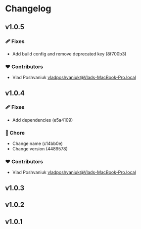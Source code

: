 # Changelog

## v1.0.5


### 🩹 Fixes

  - Add build config and remove deprecated key (8f700b3)

### ❤️  Contributors

- Vlad Poshvaniuk <vladposhvaniuk@Vlads-MacBook-Pro.local>

## v1.0.4


### 🩹 Fixes

  - Add dependencies (e5a4109)

### 🏡 Chore

  - Change name (c14bb0e)
  - Change version (4489578)

### ❤️  Contributors

- Vlad Poshvaniuk <vladposhvaniuk@Vlads-MacBook-Pro.local>

## v1.0.3

## v1.0.2

## v1.0.1

